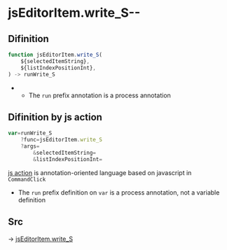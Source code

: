 # jsEditorItem.write_S--

## Difinition

```js.js
function jsEditorItem.write_S(
	${selectedItemString},
	${listIndexPositionInt},
) -> runWrite_S
```

- - The `run` prefix annotation is a process annotation


## Difinition by js action

```js.js
var=runWrite_S
	?func=jsEditorItem.write_S
	?args=
		&selectedItemString=
		&listIndexPositionInt=
```

[js action](#) is annotation-oriented language based on javascript in `CommandClick`

- The `run` prefix definition on `var` is a process annotation, not a variable definition

## Src

-> [jsEditorItem.write_S](https://github.com/puutaro/CommandClick/blob/master/app/src/main/java/com/puutaro/commandclick/fragment_lib/terminal_fragment/js_interface/list_index/JsEditorItem.kt#L45)


